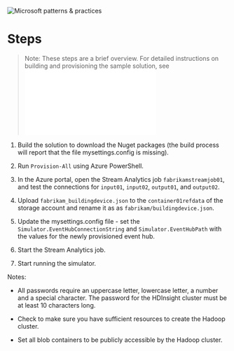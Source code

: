 ![Microsoft patterns & practices](http://pnp.azurewebsites.net/images/pnp-logo.png)

# Steps

> Note: These steps are a brief overview. For detailed instructions on building and provisioning the sample solution, see ![Building and Running the IoT Sample Solution](building-and-deploying-the-sample-solution.md)

1. Build the solution to download the Nuget packages (the build process will report that the file mysettings.config is missing).

1. Run `Provision-All` using Azure PowerShell.

1. In the Azure portal, open the Stream Analytics job `fabrikamstreamjob01`, and test the connections for `input01`, `input02`, `output01`, and `output02`.

1. Upload `fabrikam_buildingdevice.json` to the `container01refdata` of the storage account and rename it as as `fabrikam/buildingdevice.json`.

1. Update the mysettings.config file - set the `Simulator.EventHubConnectionString` and `Simulator.EventHubPath` with the values for the newly provisioned event hub.

1. Start the Stream Analytics job.

1. Start running the simulator.


Notes:

- All passwords require an uppercase letter, lowercase letter, a number and a special character. The password for the HDInsight cluster must be at least 10 characters long.

- Check to make sure you have sufficient resources to create the Hadoop cluster.

- Set all blob containers to be publicly accessible by the Hadoop cluster. 
